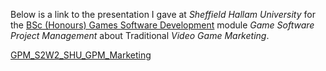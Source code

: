 
Below is a link to the presentation I gave at _Sheffield Hallam
University_ for the [BSc (Honours) Games Software
Development](http://www.shu.ac.uk/prospectus/course/720/ "BSc (Honours) Games Software Development") module *Game Software Project Management* about Traditional *Video Game
Marketing*.

[GPM_S2W2_SHU_GPM_Marketing](http://pashley.org/wp-content/uploads/2012/03/GPM_S2W2_SHU_GPM_Marketing.pptx)
